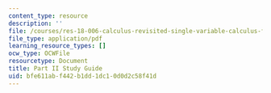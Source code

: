 ```yaml
---
content_type: resource
description: ''
file: /courses/res-18-006-calculus-revisited-single-variable-calculus-fall-2010/bfe611abf442b1dd1dc10d0d2c58f41d_MITRES_18_006_study_2.pdf
file_type: application/pdf
learning_resource_types: []
ocw_type: OCWFile
resourcetype: Document
title: Part II Study Guide
uid: bfe611ab-f442-b1dd-1dc1-0d0d2c58f41d
---
```

